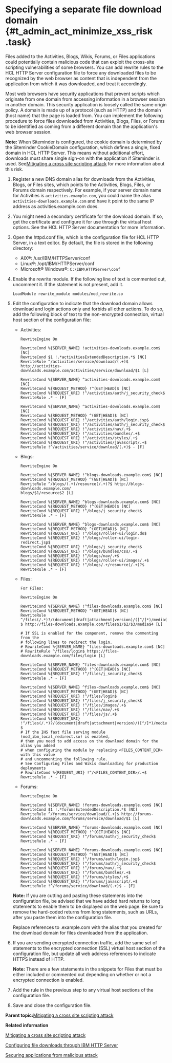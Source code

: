 # Specifying a separate file download domain {#t_admin_act_minimize_xss_risk .task}

Files added to the Activities, Blogs, Wikis, Forums, or Files applications could potentially contain malicious code that can exploit the cross-site scripting vulnerabilities of some browsers. You can add rewrite rules to the HCL HTTP Server configuration file to force any downloaded files to be recognized by the web browser as content that is independent from the application from which it was downloaded, and treat it accordingly.

Most web browsers have security applications that prevent scripts which originate from one domain from accessing information in a browser session in another domain. This security application is loosely called the same origin policy. A domain is made up of a protocol \(such as HTTP\) and the domain \(host name\) that the page is loaded from. You can implement the following procedure to force files downloaded from Activities, Blogs, Files, or Forums to be identified as coming from a different domain than the application's web browser session.

**Note:** When Siteminder is configured, the cookie domain is determined by the Siteminder CookieDomain configuration, which defines a single, fixed domain in HCL HTTP Server. This means without additional effort, downloads must share single sign-on with the application if Siteminder is used. See[Mitigating a cross site scripting attack](t_admin_common_secure_xss.md) for more information about this risk.

1.  Register a new DNS domain alias for downloads from the Activities, Blogs, or Files sites, which points to the Activities, Blogs, Files, or Forums domain respectively. For example, if your server domain name for Activities is `activities.example.com`, you could name the alias `activities-downloads.example.com` and have it point to the same IP address as activities.example.com does.

2.  You might need a secondary certificate for the download domain. If so, get the certificate and configure it for use through the virtual host options. See the HCL HTTP Server documentation for more information.

3.  Open the httpd.conf file, which is the configuration file for HCL HTTP Server, in a text editor. By default, the file is stored in the following directory:

    -   AIX®: /usr/IBM/HTTPServer/conf
    -   Linux®: /opt/IBM/HTTPServer/conf
    -   Microsoft® Windows®: `C:\IBM\HTTPServer\conf`
4.  Enable the rewrite module. If the following line of text is commented out, uncomment it. If the statement is not present, add it.

    ```
    LoadModule rewrite_module modules/mod_rewrite.so
    ```

5.  Edit the configuration to indicate that the download domain allows download and login actions only and forbids all other actions. To do so, add the following block of text to the non-encrypted connection, virtual host section of the configuration file:

    -   Activities:

        ```
        RewriteEngine On
        
        RewriteCond %{SERVER_NAME} !activities-downloads.example.com$ [NC]
        RewriteCond $1 !.*activitiesExtendedDescription.*$ [NC]
        RewriteRule ^/activities/service/download/(.+)$ http://activities-downloads.example.com/activities/service/download/$1 [L]
        
        RewriteCond %{SERVER_NAME} ^activities-downloads.example.com$ [NC]
        RewriteCond %{REQUEST_METHOD} !^(GET|HEAD)$ [NC]
        RewriteCond %{REQUEST_URI} !^/activities/auth/j_security_check$
        RewriteRule .* - [F]
        
        RewriteCond %{SERVER_NAME} ^activities-downloads.example.com$ [NC]
        RewriteCond %{REQUEST_METHOD} ^(GET|HEAD)$ [NC]
        RewriteCond %{REQUEST_URI} !^/activities/auth/login.jsp$
        RewriteCond %{REQUEST_URI} !^/activities/auth/j_security_check$
        RewriteCond %{REQUEST_URI} !^/activities/nav/.+$
        RewriteCond %{REQUEST_URI} !^/activities/bundles/.+$
        RewriteCond %{REQUEST_URI} !^/activities/styles/.+$
        RewriteCond %{REQUEST_URI} !^/activities/javascript/.+$
        RewriteRule !^/activities/service/download/(.+)$ - [F]
        ```

    -   Blogs:

        ```
        RewriteEngine On
        
        RewriteCond %{SERVER_NAME} !^blogs-downloads.example.com$ [NC]
        RewriteCond %{REQUEST_METHOD} ^(GET|HEAD)$ [NC]
        RewriteRule ^/blogs/(.+)/resource(/.+)?$ http://blogs-downloads.example.com/
        blogs/$1/resource$2 [L]
        
        RewriteCond %{SERVER_NAME} ^blogs-downloads.example.com$ [NC]
        RewriteCond %{REQUEST_METHOD} !^(GET|HEAD)$ [NC]
        RewriteCond %{REQUEST_URI} !^/blogs/j_security_check$
        RewriteRule .* - [F]
        
        RewriteCond %{SERVER_NAME} ^blogs-downloads.example.com$ [NC]
        RewriteCond %{REQUEST_METHOD} ^(GET|HEAD)$ [NC]
        RewriteCond %{REQUEST_URI} !^/blogs/roller-ui/login.do$ 
        RewriteCond %{REQUEST_URI} !^/blogs/roller-ui/login-redirect.jsp$ 
        RewriteCond %{REQUEST_URI} !^/blogs/j_security_check$ 
        RewriteCond %{REQUEST_URI} !^/blogs/bundles/css/.+$ 
        RewriteCond %{REQUEST_URI} !^/blogs/nav/.+$ 
        RewriteCond %{REQUEST_URI} !^/blogs/roller-ui/images/.+$ 
        RewriteCond %{REQUEST_URI} !^/blogs/.+/resource(/.+)?$
        RewriteRule .* - [F]
        ```

    -   Files:

        ```
        For Files:
        
        RewriteEngine On
        
        RewriteCond %{SERVER_NAME} !^files-downloads.example.com$ [NC]
        RewriteCond %{REQUEST_METHOD} ^(GET|HEAD)$ [NC]
        RewriteRule ^/files(/.*)?/(document|draft|attachment|version)/([^/]*)/media(/[^/]*/*)?$ http://files-downloads.example.com/files$1/$2/$3/media$4 [L]
        
        # If SSL is enabled for the component, remove the commenting from the  
        # following lines to redirect the login.
        # RewriteCond %{SERVER_NAME} ^files-downloads.example.com$ [NC]
        # RewriteRule ^/files/login$ https://files-downloads.example.com/files/login [L]
        
        RewriteCond %{SERVER_NAME} ^files-downloads.example.com$ [NC]
        RewriteCond %{REQUEST_METHOD} !^(GET|HEAD)$ [NC]
        RewriteCond %{REQUEST_URI} !^/files/j_security_check$
        RewriteRule .* - [F]
        
        RewriteCond %{SERVER_NAME} ^files-downloads.example.com$ [NC]
        RewriteCond %{REQUEST_METHOD} ^(GET|HEAD)$ [NC]
        RewriteCond %{REQUEST_URI} !^/files/login$
        RewriteCond %{REQUEST_URI} !^/files/j_security_check$
        RewriteCond %{REQUEST_URI} !^/files/images/.+$
        RewriteCond %{REQUEST_URI} !^/files/nav/.+$
        RewriteCond %{REQUEST_URI} !^/files/js/.+$
        RewriteCond %{REQUEST_URI} !^/files(/.*)?/(document|draft|attachment|version)/([^/]*)/media(/[^/]*/*)?$
        # If the IHS fast file serving module (mod_ibm_local_redirect.so) is enabled, 
        # then you need to add access on the download domain for the alias you added 
        # when configuring the module by replacing <FILES_CONTENT_DIR> with this value
        # and uncommenting the following rule.  
        # See Configuring Files and Wikis downloading for production deployments
        # RewriteCond %{REQUEST_URI} !^/<FILES_CONTENT_DIR>/.+$
        RewriteRule .* - [F]
        ```

    -   Forums:

        ```
        RewriteEngine On
        
        RewriteCond %{SERVER_NAME} !forums-downloads.example.com$ [NC]
        RewriteCond $1 !.*forumsExtendedDescription.*$ [NC]
        RewriteRule ^/forums/service/download/(.+)$ http://forums-downloads.example.com/forums/service/download/$1 [L]
        
        RewriteCond %{SERVER_NAME} ^forums-downloads.example.com$ [NC]
        RewriteCond %{REQUEST_METHOD} !^(GET|HEAD)$ [NC]
        RewriteCond %{REQUEST_URI} !^/forums/auth/j_security_check$
        RewriteRule .* - [F]
        
        RewriteCond %{SERVER_NAME} ^forums-downloads.example.com$ [NC]
        RewriteCond %{REQUEST_METHOD} ^(GET|HEAD)$ [NC]
        RewriteCond %{REQUEST_URI} !^/forums/auth/login.jsp$
        RewriteCond %{REQUEST_URI} !^/forums/auth/j_security_check$
        RewriteCond %{REQUEST_URI} !^/forums/nav/.+$
        RewriteCond %{REQUEST_URI} !^/forums/bundles/.+$
        RewriteCond %{REQUEST_URI} !^/forums/styles/.+$
        RewriteCond %{REQUEST_URI} !^/forums/javascript/.+$
        RewriteRule !^/forums/service/download/(.+)$ - [F]
        ```

    **Note:** If you are cutting and pasting these statements into the configuration file, be advised that we have added hard returns to long statements to enable them to be displayed on the web page. Be sure to remove the hard-coded returns from long statements, such as URLs, after you paste them into the configuration file.

    Replace references to .example.com with the alias that you created for the download domain for files downloaded from the application.

6.  If you are sending encrypted connection traffic, add the same set of statements to the encrypted connection \(SSL\) virtual host section of the configuration file, but update all web address references to indicate HTTPS instead of HTTP.

    **Note:** There are a few statements in the snippets for Files that must be either included or commented out depending on whether or not a encrypted connection is enabled.

7.  Add the rule in the previous step to any virtual host sections of the configuration file.

8.  Save and close the configuration file.


**Parent topic:**[Mitigating a cross site scripting attack](../secure/t_admin_common_secure_xss.md)

**Related information**  


[Mitigating a cross site scripting attack](../secure/t_admin_common_secure_xss.md)

[Configuring file downloads through IBM HTTP Server](../install/t_install_post_files_downloads.md)

[Securing applications from malicious attack](../secure/c_admin_security_xss.md)

